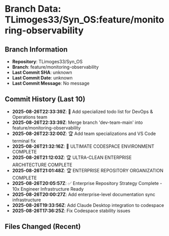 # Branch Data: TLimoges33/Syn_OS:feature/monitoring-observability

## Branch Information
- **Repository**: TLimoges33/Syn_OS
- **Branch**: feature/monitoring-observability
- **Last Commit SHA**: unknown
- **Last Commit Date**: unknown
- **Last Commit Message**: No message

## Commit History (Last 10)
- **2025-08-26T22:33:39Z**: 🎯 Add specialized todo list for DevOps & Operations team
- **2025-08-26T22:33:39Z**: Merge branch 'dev-team-main' into feature/monitoring-observability
- **2025-08-26T22:32:00Z**: 🏆 Add team specializations and VS Code terminal fix
- **2025-08-26T21:32:16Z**: 🚀 ULTIMATE CODESPACE ENVIRONMENT COMPLETE
- **2025-08-26T21:12:03Z**: 🏆 ULTRA-CLEAN ENTERPRISE ARCHITECTURE COMPLETE
- **2025-08-26T21:01:48Z**: 🏆 ENTERPRISE REPOSITORY ORGANIZATION COMPLETE
- **2025-08-26T20:05:57Z**: ✅ Enterprise Repository Strategy Complete - 10x Engineer Infrastructure Ready
- **2025-08-26T20:00:27Z**: Add enterprise-level documentation sync infrastructure
- **2025-08-26T19:33:56Z**: Add Claude Desktop integration to codespace
- **2025-08-26T17:36:25Z**: Fix Codespace stability issues

## Files Changed (Recent)
